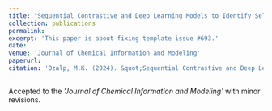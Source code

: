 ```yaml
---
title: "Sequential Contrastive and Deep Learning Models to Identify Selective Butyrylcholinesterase Inhibitors"
collection: publications
permalink: 
excerpt: 'This paper is about fixing template issue #693.'
date: 
venue: 'Journal of Chemical Information and Modeling'
paperurl: 
citation: 'Ozalp, M.K. (2024). &quot;Sequential Contrastive and Deep Learning Models to Identify Selective Butyrylcholinesterase Inhibitors.&quot; <i>Journal of Chemical Information and Modeling</i>. 1(3).'
---
```


Accepted to the _'Journal of Chemical Information and Modeling'_ with minor revisions.
